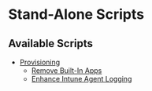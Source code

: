 # Stand-Alone Scripts
## Available Scripts
- [Provisioning](https://github.com/ALARP-Solutions/EndpointScripts/tree/main/Stand-Alone%20Scripts/Provisioning)
    - [Remove Built-In Apps](https://github.com/ALARP-Solutions/EndpointScripts/tree/main/Stand-Alone%20Scripts/Provisioning/Remove%20Built-In%20Apps.ps1)
    - [Enhance Intune Agent Logging](https://github.com/ALARP-Solutions/EndpointScripts/tree/main/Stand-Alone%20Scripts/Provisioning/Enhance%20Intune%20Agent%20Logging.ps1)

